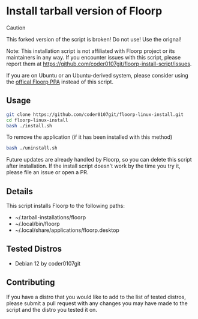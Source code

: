 # Install tarball version of Floorp 

> [!CAUTION]
> This forked version of the script is broken! Do not use! Use the orignal!

Note: This installation script is not affiliated with Floorp project or its 
maintainers in any way. If you encounter issues with this script, please 
report them at <https://github.com/coder0107git/floorp-install-script/issues>.

If you are on Ubuntu or an Ubuntu-derived system, please consider using the 
[offical Floorp PPA](https://docs.floorp.app/docs/installation/#gnulinux) 
instead of this script.

## Usage

```bash
git clone https://github.com/coder0107git/floorp-linux-install.git
cd floorp-linux-install
bash ./install.sh
```

To remove the application (if it has been installed with this method)
```bash
bash ./uninstall.sh
```

Future updates are already handled by Floorp, so you can delete this script 
after installation. If the install script doesn't work by the time you try 
it, please file an issue or open a PR.


## Details

This script installs Floorp to the following paths:

- ~/.tarball-installations/floorp
- ~/.local/bin/floorp
- ~/.local/share/applications/floorp.desktop


## Tested Distros

- Debian 12 by coder0107git

## Contributing

If you have a distro that you would like to add to the list of tested distros, please submit a pull request with any changes you may have made to the script and the distro you tested it on.
